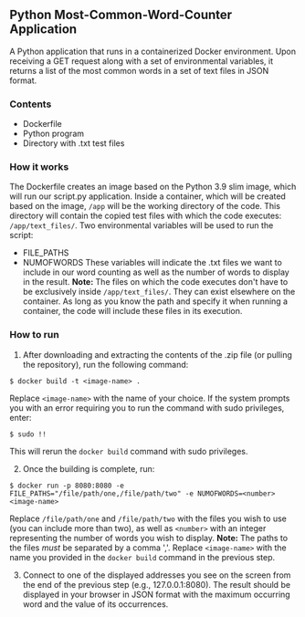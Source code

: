 ## Python Most-Common-Word-Counter Application

A Python application that runs in a containerized Docker environment. Upon receiving a GET request along with a set of environmental variables, it returns a list of the most common words in a set of text files in JSON format.

### Contents
- Dockerfile
- Python program
- Directory with .txt test files

### How it works
The Dockerfile creates an image based on the Python 3.9 slim image, which will run our script.py application. Inside a container, which will be created based on the image, `/app` will be the working directory of the code. This directory will contain the copied test files with which the code executes: `/app/text_files/`. Two environmental variables will be used to run the script:
- FILE_PATHS
- NUMOFWORDS
These variables will indicate the .txt files we want to include in our word counting as well as the number of words to display in the result. **Note:** The files on which the code executes don't have to be exclusively inside `/app/text_files/`. They can exist elsewhere on the container. As long as you know the path and specify it when running a container, the code will include these files in its execution.

### How to run
1. After downloading and extracting the contents of the .zip file (or pulling the repository), run the following command:
```
$ docker build -t <image-name> .
```
Replace `<image-name>` with the name of your choice. If the system prompts you with an error requiring you to run the command with sudo privileges, enter:
```
$ sudo !!
```
This will rerun the `docker build` command with sudo privileges.

2. Once the building is complete, run:
```
$ docker run -p 8080:8080 -e FILE_PATHS="/file/path/one,/file/path/two" -e NUMOFWORDS=<number> <image-name>
```
Replace `/file/path/one` and `/file/path/two` with the files you wish to use (you can include more than two), as well as `<number>` with an integer representing the number of words you wish to display. **Note:** The paths to the files *must* be separated by a comma ','. Replace `<image-name>` with the name you provided in the `docker build` command in the previous step.

3. Connect to one of the displayed addresses you see on the screen from the end of the previous step (e.g., 127.0.0.1:8080). The result should be displayed in your browser in JSON format with the maximum occurring word and the value of its occurrences.
